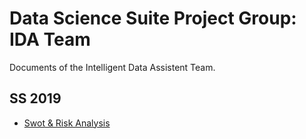 # Data Science Suite Project Group: IDA Team

Documents of the Intelligent Data Assistent Team.

## SS 2019

* [Swot & Risk Analysis](./ss19-swot-risk/swot-risk.tex)
